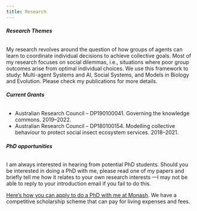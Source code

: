 ```yaml
---
title: Research
---
```


###### **Research Themes**

My research revolves around the question of how groups of agents can learn to coordinate individual decisions to achieve collective goals. Most of my research focuses on social dilemmas, i.e., situations where poor group outcomes arise from optimal individual choices. We use this framework to study: Multi-agent Systems and AI, Social Systems, and Models in Biology and Evolution. Please check my publications for more details.

###### **Current Grants**

- Australian Research Council – DP190100041. Governing the knowledge commons. 2019–2022.
- Australian Research Council – DP180100154. Modelling collective behaviour to protect social insect ecosystem services. 2018–2021.

###### **PhD opportunities**

I am always interested in hearing from potential PhD students. Should you be interested in doing a PhD with me, please read one of my papers and briefly tell me how it relates to your own research interests —I may not be able to reply to your introduction email if you fail to do this.

[Here’s how you can apply to do a PhD with me at Monash](http://www.infotech.monash.edu.au/research/degrees/prospective-students/how-to-apply.html). We have a competitive scholarship scheme that can pay for living expenses and fees.

